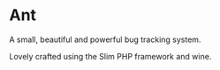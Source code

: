 # Ant
A small, beautiful and powerful bug tracking system.

Lovely crafted using the Slim PHP framework and wine.
